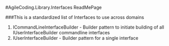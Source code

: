 ﻿#AgileCoding.Library.Interfaces ReadMePage

###This is a standardized list of Interfaces to use across domains

1.	ICommandLineInterfaceBuilder - Builder pattern to initiate building of all IUserInterfaceBuilder commandline interfaces
9.	IUserInterfaceBuilder - Builder pattern for a single interface
